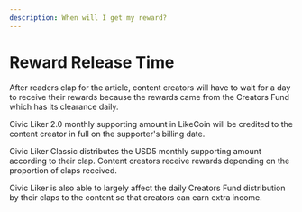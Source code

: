 ```yaml
---
description: When will I get my reward?
---
```


# Reward Release Time

After readers clap for the article, content creators will have to wait for a day to receive their rewards because the rewards came from the Creators Fund which has its clearance daily.

Civic Liker 2.0 monthly supporting amount in LikeCoin will be credited to the content creator in full on the supporter's billing date.

Civic Liker Classic distributes the USD5 monthly supporting amount according to their clap. Content creators receive rewards depending on the proportion of claps received.

Civic Liker is also able to largely affect the daily Creators Fund distribution by their claps to the content so that creators can earn extra income.

